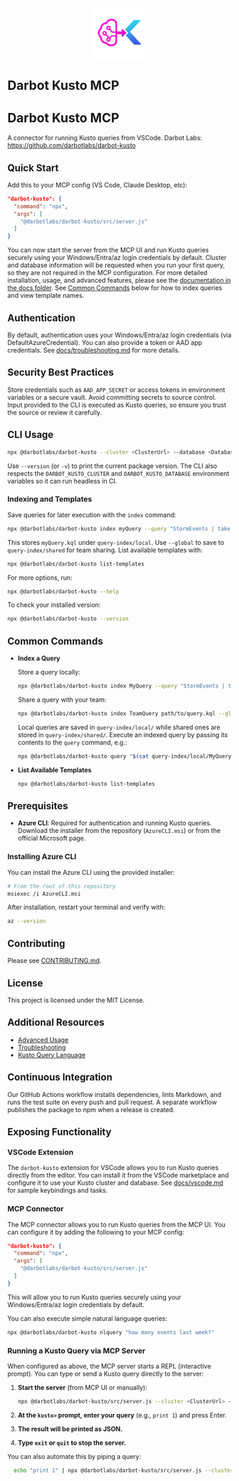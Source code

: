 <p align="center">
  <img src="logo.png" alt="darbot-kusto logo" width="120"/>
</p>

# Darbot Kusto MCP


# Darbot Kusto MCP

A connector for running Kusto queries from VSCode.
Darbot Labs: <https://github.com/darbotlabs/darbot-kusto>

## Quick Start

Add this to your MCP config (VS Code, Claude Desktop, etc):

```json
"darbot-kusto": {
  "command": "npx",
  "args": [
    "@darbotlabs/darbot-kusto/src/server.js"
  ]
}
```

You can now start the server from the MCP UI and run Kusto queries securely using your Windows/Entra/az login credentials by default.
Cluster and database information will be requested when you run your first query, so they are not required in the MCP configuration.
For more detailed installation, usage, and advanced features, please see the [documentation in the docs folder](./docs/).
See [Common Commands](#common-commands) below for how to index queries and view template names.

## Authentication

By default, authentication uses your Windows/Entra/az login credentials (via DefaultAzureCredential).
You can also provide a token or AAD app credentials. See [docs/troubleshooting.md](./docs/troubleshooting.md) for more details.

## Security Best Practices

Store credentials such as `AAD_APP_SECRET` or access tokens in environment variables or a secure vault. Avoid committing secrets to source control. Input provided to the CLI is executed as Kusto queries, so ensure you trust the source or review it carefully.

## CLI Usage

```sh
npx @darbotlabs/darbot-kusto --cluster <ClusterUrl> --database <Database> query "<Your Kusto Query>"
```

Use `--version` (or `-v`) to print the current package version. The CLI also respects the
`DARBOT_KUSTO_CLUSTER` and `DARBOT_KUSTO_DATABASE` environment variables so it can run headless in CI.

### Indexing and Templates

Save queries for later execution with the `index` command:

```sh
npx @darbotlabs/darbot-kusto index myQuery --query "StormEvents | take 5"
```

This stores `myQuery.kql` under `query-index/local`. Use `--global` to save to `query-index/shared` for team sharing.
List available templates with:

```sh
npx @darbotlabs/darbot-kusto list-templates
```

For more options, run:

```sh
npx @darbotlabs/darbot-kusto --help
```


To check your installed version:

```sh
npx @darbotlabs/darbot-kusto --version
```

## Common Commands

- **Index a Query**

  Store a query locally:

  ```sh
  npx @darbotlabs/darbot-kusto index MyQuery --query "StormEvents | take 5"
  ```

  Share a query with your team:

  ```sh
  npx @darbotlabs/darbot-kusto index TeamQuery path/to/query.kql --global
  ```

  Local queries are saved in `query-index/local/` while shared ones are stored in `query-index/shared/`.
  Execute an indexed query by passing its contents to the `query` command, e.g.:

  ```sh
  npx @darbotlabs/darbot-kusto query "$(cat query-index/local/MyQuery.kql)"
  ```

- **List Available Templates**

  ```sh
  npx @darbotlabs/darbot-kusto list-templates
  ```

## Prerequisites

- **Azure CLI**: Required for authentication and running Kusto queries. Download the installer from the repository (`AzureCLI.msi`) or from the official Microsoft page.

### Installing Azure CLI

You can install the Azure CLI using the provided installer:

```sh
# From the root of this repository
msiexec /i AzureCLI.msi
```

After installation, restart your terminal and verify with:

```sh
az --version
```

## Contributing

Please see [CONTRIBUTING.md](./CONTRIBUTING.md).

## License

This project is licensed under the MIT License.

## Additional Resources


- [Advanced Usage](./docs/advanced.md)
- [Troubleshooting](./docs/troubleshooting.md)
- [Kusto Query Language](./src/resources/Kusto-Query-Language/README.md)

## Continuous Integration

Our GitHub Actions workflow installs dependencies, lints Markdown, and runs the test suite on every push and pull request. A separate workflow publishes the package to npm when a release is created.

## Exposing Functionality

### VSCode Extension

The `darbot-kusto` extension for VSCode allows you to run Kusto queries directly from the editor. You can install it from the VSCode marketplace and configure it to use your Kusto cluster and database.
See [docs/vscode.md](./docs/vscode.md) for sample keybindings and tasks.

### MCP Connector

The MCP connector allows you to run Kusto queries from the MCP UI. You can configure it by adding the following to your MCP config:

```json
"darbot-kusto": {
  "command": "npx",
  "args": [
    "@darbotlabs/darbot-kusto/src/server.js"
  ]
}
```

This will allow you to run Kusto queries securely using your Windows/Entra/az login credentials by default.

You can also execute simple natural language queries:

```sh
npx @darbotlabs/darbot-kusto nlquery "how many events last week?"
```

### Running a Kusto Query via MCP Server

When configured as above, the MCP server starts a REPL (interactive prompt). You can type or send a Kusto query directly to the server:

1. **Start the server** (from MCP UI or manually):

   ```sh
   npx @darbotlabs/darbot-kusto/src/server.js --cluster <ClusterUrl> --database <Database>
   ```

2. **At the `kusto>` prompt, enter your query** (e.g., `print 1`) and press Enter.
3. **The result will be printed as JSON.**
4. **Type `exit` or `quit` to stop the server.**

You can also automate this by piping a query:

```sh
  echo "print 1" | npx @darbotlabs/darbot-kusto/src/server.js --cluster <ClusterUrl> --database <Database>
```
